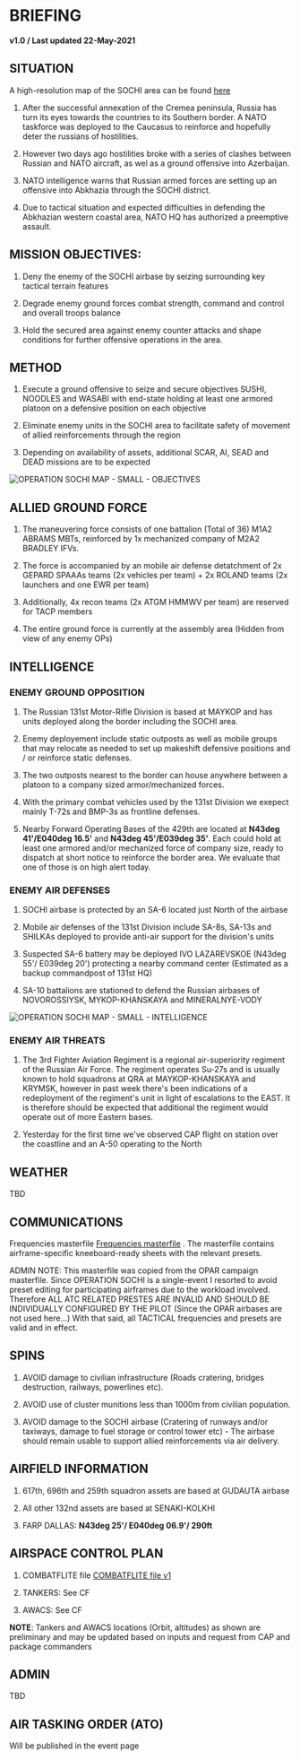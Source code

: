 # BRIEFING
**v1.0 / Last updated 22-May-2021**

## SITUATION

A high-resolution map of the SOCHI area can be found [here](https://cloud.132virtualwing.org/s/5oXzPFr5enRAxyg)

1) After the successful annexation of the Cremea peninsula, Russia has turn its eyes towards the countries to its Southern border. 
A NATO taskforce was deployed to the Caucasus to reinforce and hopefully deter the russians of hostilities.

2) However two days ago hostilities broke with a series of clashes between Russian and NATO aircraft, as wel as a ground offensive into Azerbaijan.

3) NATO intelligence warns that Russian armed forces are setting up an offensive into Abkhazia through the SOCHI district.

4) Due to tactical situation and expected difficulties in defending the Abkhazian western coastal area, NATO HQ has authorized a preemptive assault.

## MISSION OBJECTIVES:
1) Deny the enemy of the SOCHI airbase by seizing surrounding key tactical terrain features

2) Degrade enemy ground forces combat strength, command and control and overall troops balance

3) Hold the secured area against enemy counter attacks and shape conditions for further offensive operations in the area.

## METHOD
1) Execute a ground offensive to seize and secure objectives SUSHI, NOODLES and WASABI with end-state holding at least one armored platoon on a defensive position on each objective

2) Eliminate enemy units in the SOCHI area to facilitate safety of movement of allied reinforcements through the region

3) Depending on availability of assets, additional SCAR, AI, SEAD and DEAD missions are to be expected

![OPERATION SOCHI MAP - SMALL - OBJECTIVES](https://user-images.githubusercontent.com/42184209/119199899-92750200-ba94-11eb-913a-0049452451fe.png)

## ALLIED GROUND FORCE
1) The maneuvering force consists of one battalion (Total of 36) M1A2 ABRAMS MBTs, reinforced by 1x mechanized company of M2A2 BRADLEY IFVs.

2) The force is accompanied by an mobile air defense detatchment of 2x GEPARD SPAAAs teams (2x vehicles per team) + 2x ROLAND teams (2x launchers and one EWR per team)

3) Additionally, 4x recon teams (2x ATGM HMMWV per team) are reserved for TACP members

4) The entire ground force is currently at the assembly area (Hidden from view of any enemy OPs)

## INTELLIGENCE
### ENEMY GROUND OPPOSITION
1) The Russian 131st Motor-Rifle Division is based at MAYKOP and has units deployed along the border including the SOCHI area.

2) Enemy deployement include static outposts as well as mobile groups that may relocate as needed to set up makeshift defensive positions and / or reinforce static defenses.

3) The two outposts nearest to the border can house anywhere between a platoon to a company sized armor/mechanized forces.

4) With the primary combat vehicles used by the 131st Division we exepect mainly T-72s and BMP-3s as frontline defenses.

5) Nearby Forward Operating Bases of the 429th are located at **N43deg 41'/E040deg 16.5'** and **N43deg 45'/E039deg 35'**. Each could hold at least one armored and/or mechanized force of company size, ready to dispatch at short notice to reinforce the border area. We evaluate that one of those is on high alert today.

### ENEMY AIR DEFENSES
1) SOCHI airbase is protected by an SA-6 located just North of the airbase

2) Mobile air defenses of the 131st Division include SA-8s, SA-13s and SHILKAs deployed to provide anti-air support for the division's units

3) Suspected SA-6 battery may be deployed IVO LAZAREVSKOE (N43deg 55'/ E039deg 20') protecting a nearby command center (Estimated as a backup commandpost of 131st HQ) 

4) SA-10 battalions are stationed to defend the Russian airbases of NOVOROSSIYSK, MYKOP-KHANSKAYA and MINERALNYE-VODY

![OPERATION SOCHI MAP - SMALL - INTELLIGENCE](https://user-images.githubusercontent.com/42184209/119199921-9acd3d00-ba94-11eb-83b3-f62ec8361d78.png)

### ENEMY AIR THREATS
1) The 3rd Fighter Aviation Regiment is a regional air-superiority regiment of the Russian Air Force. The regiment operates Su-27s and is usually known to hold squadrons at QRA at MAYKOP-KHANSKAYA and KRYMSK, however in past week there's been indications of a redeployment of the regiment's unit in light of escalations to the EAST. It is therefore should be expected that additional the regiment would operate out of more Eastern bases.

2) Yesterday for the first time we've observed CAP flight on station over the coastline and an A-50 operating to the North

## WEATHER
TBD

## COMMUNICATIONS
Frequencies masterfile [Frequencies masterfile](https://drive.google.com/file/d/18EyWLNdQU_xj3YLKJEMxFYs6gfiKxoTn/view?usp=sharing) . The masterfile contains airframe-specific kneeboard-ready sheets with the relevant presets.

ADMIN NOTE: This masterfile was copied from the OPAR campaign masterfile. Since OPERATION SOCHI is a single-event I resorted to avoid preset editing for participating airframes due to the workload involved. Therefore ALL ATC RELATED PRESTES ARE INVALID AND SHOULD BE INDIVIDUALLY CONFIGURED BY THE PILOT (Since the OPAR airbases are not used here...)
With that said, all TACTICAL frequencies and presets are valid and in effect.

## SPINS
1) AVOID damage to civilian infrastructure (Roads cratering, bridges destruction, railways, powerlines etc).

2) AVOID use of cluster munitions less than 1000m from civilian population.

3) AVOID damage to the SOCHI airbase (Cratering of runways and/or taxiways, damage to fuel storage or control tower etc) - The airbase should remain usable to support allied reinforcements via air delivery. 

## AIRFIELD INFORMATION
1) 617th, 696th and 259th squadron assets are based at GUDAUTA airbase

2) All other 132nd assets are based at SENAKI-KOLKHI

3) FARP DALLAS: **N43deg 25'/ E040deg 06.9'/ 290ft**

## AIRSPACE CONTROL PLAN
1) COMBATFLITE file 
[COMBATFLITE file v1](https://cloud.132virtualwing.org/s/fLZLJbJeSoF4cJM)

2) TANKERS: See CF

3) AWACS: See CF

**NOTE**: Tankers and AWACS locations (Orbit, altitudes) as shown are preliminary and may be updated based on inputs and request from CAP and package commanders


## ADMIN
TBD

## AIR TASKING ORDER (ATO)
Will be published in the event page

